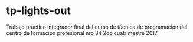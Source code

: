 # tp-lights-out
Trabajo practico integrador final del curso de técnica  de programación del centro de formación profesional nro 34 2do cuatrimestre 2017
